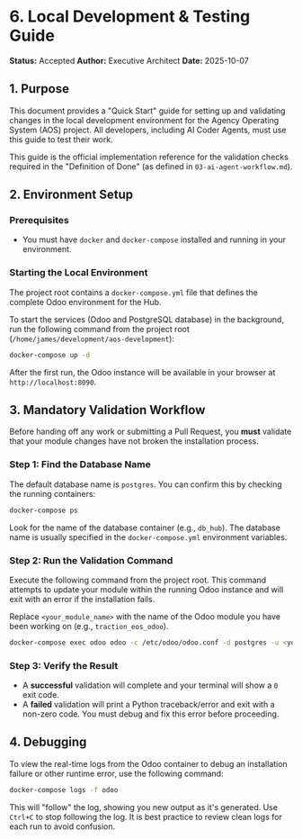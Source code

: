# 6. Local Development & Testing Guide

**Status:** Accepted
**Author:** Executive Architect
**Date:** 2025-10-07

## 1. Purpose

This document provides a "Quick Start" guide for setting up and validating changes in the local development environment for the Agency Operating System (AOS) project. All developers, including AI Coder Agents, must use this guide to test their work.

This guide is the official implementation reference for the validation checks required in the "Definition of Done" (as defined in `03-ai-agent-workflow.md`).

## 2. Environment Setup

### Prerequisites
-   You must have `docker` and `docker-compose` installed and running in your environment.

### Starting the Local Environment
The project root contains a `docker-compose.yml` file that defines the complete Odoo environment for the Hub.

To start the services (Odoo and PostgreSQL database) in the background, run the following command from the project root (`/home/james/development/aos-development`):
```bash
docker-compose up -d
```
After the first run, the Odoo instance will be available in your browser at `http://localhost:8090`.

## 3. Mandatory Validation Workflow

Before handing off any work or submitting a Pull Request, you **must** validate that your module changes have not broken the installation process.

### Step 1: Find the Database Name
The default database name is `postgres`. You can confirm this by checking the running containers:
```bash
docker-compose ps
```
Look for the name of the database container (e.g., `db_hub`). The database name is usually specified in the `docker-compose.yml` environment variables.

### Step 2: Run the Validation Command
Execute the following command from the project root. This command attempts to update your module within the running Odoo instance and will exit with an error if the installation fails.

Replace `<your_module_name>` with the name of the Odoo module you have been working on (e.g., `traction_eos_odoo`).

```bash
docker-compose exec odoo odoo -c /etc/odoo/odoo.conf -d postgres -u <your_module_name> --stop-after-init
```

### Step 3: Verify the Result
-   A **successful** validation will complete and your terminal will show a `0` exit code.
-   A **failed** validation will print a Python traceback/error and exit with a non-zero code. You must debug and fix this error before proceeding.

## 4. Debugging

To view the real-time logs from the Odoo container to debug an installation failure or other runtime error, use the following command:
```bash
docker-compose logs -f odoo
```
This will "follow" the log, showing you new output as it's generated. Use `Ctrl+C` to stop following the log. It is best practice to review clean logs for each run to avoid confusion.
